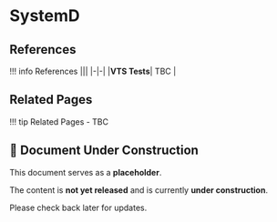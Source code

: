 # SystemD

## References

!!! info References
    |||
    |-|-|
    |**VTS Tests**| TBC |

## Related Pages

!!! tip Related Pages
    - TBC

## 🚧 Document Under Construction

This document serves as a **placeholder**.

The content is **not yet released** and is currently **under construction**.

Please check back later for updates.
